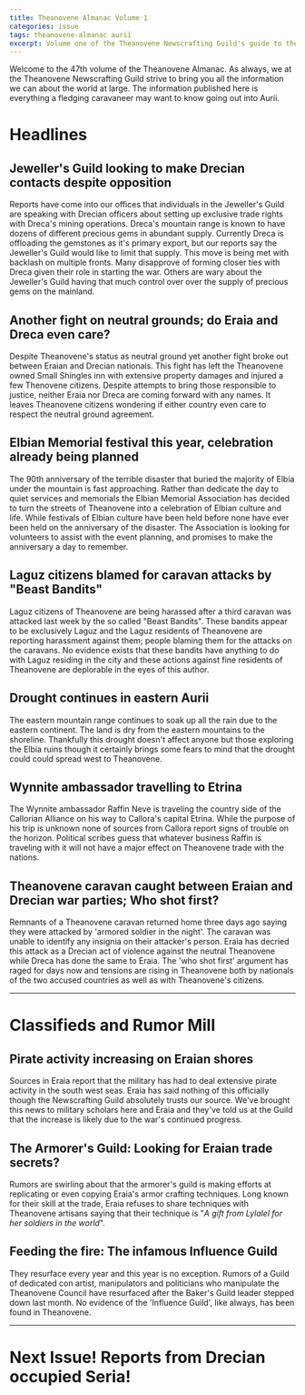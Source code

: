 ```yaml
---
title: Theanovene Almanac Volume 1
categories: issue
tags: theanovene-almanac aurii
excerpt: Volume one of the Theanovene Newscrafting Guild's guide to the world at large.
---
```


Welcome to the 47th volume of the Theanovene Almanac. As always, we at the Theanovene Newscrafting Guild strive to bring you all the information we can about the world at large. The information published here is everything a fledging caravaneer may want to know going out into Aurii. 

# Headlines

## Jeweller's Guild looking to make Drecian contacts despite opposition

Reports have come into our offices that individuals in the Jeweller's Guild are speaking with Drecian officers about setting up exclusive trade rights with Dreca's mining operations. Dreca's mountain range is known to have dozens of different precious gems in abundant supply. Currently Dreca is offloading the gemstones as it's primary export, but our reports say the Jeweller's Guild would like to limit that supply. This move is being met with backlash on multiple fronts. Many disapprove of forming closer ties with Dreca given their role in starting the war. Others are wary about the Jeweller's Guild having that much control over over the supply of precious gems on the mainland.

## Another fight on neutral grounds; do Eraia and Dreca even care?

Despite Theanovene's status as neutral ground yet another fight broke out between Eraian and Drecian nationals. This fight has left the Theanovene owned Small Shingles inn with extensive property damages and injured a few Thenovene citizens. Despite attempts to bring those responsible to justice, neither Eraia nor Dreca are coming forward with any names. It leaves Theanovene citizens wondering if either country even care to respect the neutral ground agreement.

## Elbian Memorial festival this year, celebration already being planned

The 90th anniversary of the terrible disaster that buried the majority of Elbia under the mountain is fast approaching. Rather than dedicate the day to quiet services and memorials the Elbian Memorial Association has decided to turn the streets of Theanovene into a celebration of Elbian culture and life. While festivals of Elbian culture have been held before none have ever been held on the anniversary of the disaster. The Association is looking for volunteers to assist with the event planning, and promises to make the anniversary a day to remember.  

## Laguz citizens blamed for caravan attacks by "Beast Bandits"

Laguz citizens of Theanovene are being harassed after a third caravan was attacked last week by the so called "Beast Bandits". These bandits appear to be exclusively Laguz and the Laguz residents of Theanovene are reporting harassment against them; people blaming them for the attacks on the caravans. No evidence exists that these bandits have anything to do with Laguz residing in the city and these actions against fine residents of Theanovene are deplorable in the eyes of this author.

## Drought continues in eastern Aurii

The eastern mountain range continues to soak up all the rain due to the eastern continent. The land is dry from the eastern mountains to the shoreline. Thankfully this drought doesn't affect anyone but those exploring the Elbia ruins though it certainly brings some fears to mind that the drought could could spread west to Theanovene.

## Wynnite ambassador travelling to Etrina

The Wynnite ambassador Raffin Neve is traveling the country side of the Callorian Alliance on his way to Callora's capital Etrina. While the purpose of his trip is unknown none of sources from Callora report signs of trouble on the horizon. Political scribes guess that whatever business Raffin is traveling with it will not have a major effect on Theanovene trade with the nations. 

## Theanovene caravan caught between Eraian and Drecian war parties; Who shot first?

Remnants of a Theanovene caravan returned home three days ago saying they were attacked by 'armored soldier in the night'. The caravan was unable to identify any insignia on their attacker's person. Eraia has decried this attack as a Drecian act of violence against the neutral Theanovene while Dreca has done the same to Eraia. The 'who shot first' argument has raged for days now and tensions are rising in Theanovene both by nationals of the two accused countries as well as with Theanovene's citizens.

---

# Classifieds and Rumor Mill

## Pirate activity increasing on Eraian shores

Sources in Eraia report that the military has had to deal extensive pirate activity in the south west seas. Eraia has said nothing of this officially though the Newscrafting Guild absolutely trusts our source. We've brought this news to military scholars here and Eraia and they've told us at the Guild that the increase is likely due to the war's continued progress. 

## The Armorer's Guild: Looking for Eraian trade secrets?

Rumors are swirling about that the armorer's guild is making efforts at replicating or even copying Eraia's armor crafting techniques. Long known for their skill at the trade, Eraia refuses to share techniques with Theanovene artisans saying that their technique is "*A gift from Lylalel for her soldiers in the world*".

## Feeding the fire: The infamous Influence Guild

They resurface every year and this year is no exception. Rumors of a Guild of dedicated con artist, manipulators and politicians who manipulate the Theanovene Council have resurfaced after the Baker's Guild leader stepped down last month. No evidence of the 'Influence Guild', like always, has been found in Theanovene. 

---

# Next Issue! Reports from Drecian occupied Seria!

